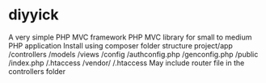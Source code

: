 # diyyick
A very simple PHP MVC framework
PHP MVC library for small to medium PHP application
Install using composer
folder structure 
project/app
           /controllers
           /models 
           /views
       /config 
              /authconfig.php
              /genconfig.php
       /public
              /index.php
              /.htaccess
       /vendor/
       /.htaccess
May include router file in the controllers folder
